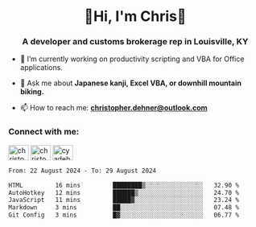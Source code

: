 <div class="main">
<h1 align="center">🌟Hi, I'm Chris🌟</h1>
<h3 align="center">A developer and customs brokerage rep in Louisville, KY</h3>

- 🔭 I’m currently working on productivity scripting and VBA for Office applications.

- 💬 Ask me about **Japanese kanji, Excel VBA, or downhill mountain biking.**

- 📫 How to reach me: **christopher.dehner@outlook.com**

<h3 align="left">Connect with me:</h3>
<p align="left">
<a href="https://linkedin.com/in/christopherdehnerii" target="blank"><img align="center" src="https://cdn.jsdelivr.net/npm/simple-icons@3.0.1/icons/linkedin.svg" alt="christopherdehnerii" height="30" width="40" /></a>
<a href="https://fb.com/christopherdehnerii" target="blank"><img align="center" src="https://cdn.jsdelivr.net/npm/simple-icons@3.0.1/icons/facebook.svg" alt="christopherdehnerii" height="30" width="40" /></a>
<a href="https://instagram.com/cyadehn" target="blank"><img align="center" src="https://cdn.jsdelivr.net/npm/simple-icons@3.0.1/icons/instagram.svg" alt="cyadehn" height="30" width="40" /></a>
</p>

<!--START_SECTION:waka-->

```txt
From: 22 August 2024 - To: 29 August 2024

HTML         16 mins         ████████▒░░░░░░░░░░░░░░░░   32.90 %
AutoHotkey   12 mins         ██████▒░░░░░░░░░░░░░░░░░░   24.70 %
JavaScript   11 mins         █████▓░░░░░░░░░░░░░░░░░░░   23.24 %
Markdown     3 mins          ██░░░░░░░░░░░░░░░░░░░░░░░   07.48 %
Git Config   3 mins          █▓░░░░░░░░░░░░░░░░░░░░░░░   06.77 %
```

<!--END_SECTION:waka-->
